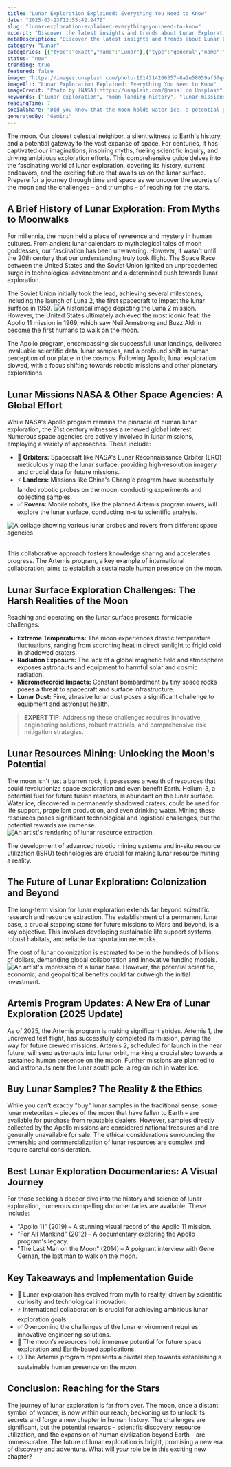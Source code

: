 ```yaml
---
title: "Lunar Exploration Explained: Everything You Need to Know"
date: "2025-03-23T12:55:42.247Z"
slug: "lunar-exploration-explained-everything-you-need-to-know"
excerpt: "Discover the latest insights and trends about Lunar Exploration. This comprehensive guide covers everything you need to know about Lunar Exploration in 2025."
metaDescription: "Discover the latest insights and trends about Lunar Exploration. This comprehensive guide covers everything you need to know about Lunar Exploration in 202..."
category: "Lunar"
categories: [{"type":"exact","name":"Lunar"},{"type":"general","name":"Space Exploration"},{"type":"medium","name":"Robotics"},{"type":"specific","name":"Autonomous Navigation"},{"type":"niche","name":"Terrain Mapping"}]
status: "new"
trending: true
featured: false
image: "https://images.unsplash.com/photo-1614314266357-8a2e58059af5?q=85&w=1200&fit=max&fm=webp&auto=compress"
imageAlt: "Lunar Exploration Explained: Everything You Need to Know"
imageCredit: "Photo by [NASA](https://unsplash.com/@nasa) on Unsplash"
keywords: ["lunar exploration", "moon landing history", "lunar missions NASA", "buy lunar samples", "future of lunar exploration", "lunar colonization cost", "best lunar exploration documentaries", "lunar resources mining", "Artemis program updates", "lunar surface exploration challenges"]
readingTime: 7
socialShare: "Did you know that the moon holds water ice, a potential game-changer for future lunar habitats and deep-space exploration? The race to utilize this resource is on!"
generatedBy: "Gemini"
---
```




The moon. Our closest celestial neighbor, a silent witness to Earth's history, and a potential gateway to the vast expanse of space.  For centuries, it has captivated our imaginations, inspiring myths, fueling scientific inquiry, and driving ambitious exploration efforts.  This comprehensive guide delves into the fascinating world of lunar exploration, covering its history, current endeavors, and the exciting future that awaits us on the lunar surface.  Prepare for a journey through time and space as we uncover the secrets of the moon and the challenges – and triumphs – of reaching for the stars.

## A Brief History of Lunar Exploration: From Myths to Moonwalks

For millennia, the moon held a place of reverence and mystery in human cultures.  From ancient lunar calendars to mythological tales of moon goddesses, our fascination has been unwavering.  However, it wasn't until the 20th century that our understanding truly took flight. The Space Race between the United States and the Soviet Union ignited an unprecedented surge in technological advancement and a determined push towards lunar exploration.

The Soviet Union initially took the lead, achieving several milestones, including the launch of Luna 2, the first spacecraft to impact the lunar surface in 1959.  ![A historical image depicting the Luna 2 mission](https://images.unsplash.com/photo-1706552160926-de29d32dbb5e?q=85&w=1200&fit=max&fm=webp&auto=compress).  However, the United States ultimately achieved the most iconic feat: the Apollo 11 mission in 1969, which saw Neil Armstrong and Buzz Aldrin become the first humans to walk on the moon.

The Apollo program, encompassing six successful lunar landings, delivered invaluable scientific data, lunar samples, and a profound shift in human perception of our place in the cosmos.  Following Apollo, lunar exploration slowed, with a focus shifting towards robotic missions and other planetary explorations.

## Lunar Missions NASA & Other Space Agencies:  A Global Effort

While NASA's Apollo program remains the pinnacle of human lunar exploration, the 21st century witnesses a renewed global interest.  Numerous space agencies are actively involved in lunar missions, employing a variety of approaches.  These include:

* 🔑 **Orbiters:**  Spacecraft like NASA's Lunar Reconnaissance Orbiter (LRO) meticulously map the lunar surface, providing high-resolution imagery and crucial data for future missions.
* ⚡ **Landers:**  Missions like China's Chang'e program have successfully landed robotic probes on the moon, conducting experiments and collecting samples.
* ✅ **Rovers:**  Mobile robots, like the planned Artemis program rovers, will explore the lunar surface, conducting in-situ scientific analysis.

![A collage showing various lunar probes and rovers from different space agencies](https://images.unsplash.com/photo-1676236285859-a2907b80f927?q=85&w=1200&fit=max&fm=webp&auto=compress).

This collaborative approach fosters knowledge sharing and accelerates progress.  The Artemis program, a key example of international collaboration, aims to establish a sustainable human presence on the moon.

## Lunar Surface Exploration Challenges:  The Harsh Realities of the Moon

Reaching and operating on the lunar surface presents formidable challenges:

* **Extreme Temperatures:** The moon experiences drastic temperature fluctuations, ranging from scorching heat in direct sunlight to frigid cold in shadowed craters.
* **Radiation Exposure:** The lack of a global magnetic field and atmosphere exposes astronauts and equipment to harmful solar and cosmic radiation.
* **Micrometeoroid Impacts:**  Constant bombardment by tiny space rocks poses a threat to spacecraft and surface infrastructure.
* **Lunar Dust:**  Fine, abrasive lunar dust poses a significant challenge to equipment and astronaut health.

> **EXPERT TIP:** Addressing these challenges requires innovative engineering solutions, robust materials, and comprehensive risk mitigation strategies.

## Lunar Resources Mining:  Unlocking the Moon's Potential

The moon isn't just a barren rock; it possesses a wealth of resources that could revolutionize space exploration and even benefit Earth.  Helium-3, a potential fuel for future fusion reactors, is abundant on the lunar surface.  Water ice, discovered in permanently shadowed craters, could be used for life support, propellant production, and even drinking water.  Mining these resources poses significant technological and logistical challenges, but the potential rewards are immense.  ![An artist's rendering of lunar resource extraction](https://images.unsplash.com/photo-1708796585268-64f82e8e1a4d?q=85&w=1200&fit=max&fm=webp&auto=compress).

The development of advanced robotic mining systems and in-situ resource utilization (ISRU) technologies are crucial for making lunar resource mining a reality.

## The Future of Lunar Exploration:  Colonization and Beyond

The long-term vision for lunar exploration extends far beyond scientific research and resource extraction.  The establishment of a permanent lunar base, a crucial stepping stone for future missions to Mars and beyond, is a key objective.  This involves developing sustainable life support systems, robust habitats, and reliable transportation networks.

The cost of lunar colonization is estimated to be in the hundreds of billions of dollars, demanding global collaboration and innovative funding models.  ![An artist's impression of a lunar base](https://images.unsplash.com/photo-1701288014046-804bf9932d6f?q=85&w=1200&fit=max&fm=webp&auto=compress).  However, the potential scientific, economic, and geopolitical benefits could far outweigh the initial investment.

## Artemis Program Updates:  A New Era of Lunar Exploration (2025 Update)

As of 2025, the Artemis program is making significant strides.  Artemis 1, the uncrewed test flight, has successfully completed its mission, paving the way for future crewed missions.  Artemis 2, scheduled for launch in the near future, will send astronauts into lunar orbit, marking a crucial step towards a sustained human presence on the moon.  Further missions are planned to land astronauts near the lunar south pole, a region rich in water ice.

##  Buy Lunar Samples?  The Reality & the Ethics

While you can't exactly "buy" lunar samples in the traditional sense, some lunar meteorites – pieces of the moon that have fallen to Earth – are available for purchase from reputable dealers.  However,  samples directly collected by the Apollo missions are considered national treasures and are generally unavailable for sale.  The ethical considerations surrounding the ownership and commercialization of lunar resources are complex and require careful consideration.

##  Best Lunar Exploration Documentaries:  A Visual Journey

For those seeking a deeper dive into the history and science of lunar exploration, numerous compelling documentaries are available.  These include:

* "Apollo 11" (2019) – A stunning visual record of the Apollo 11 mission.
* "For All Mankind" (2012) – A documentary exploring the Apollo program's legacy.
* "The Last Man on the Moon" (2014) – A poignant interview with Gene Cernan, the last man to walk on the moon.

## Key Takeaways and Implementation Guide

* 🔑 Lunar exploration has evolved from myth to reality, driven by scientific curiosity and technological innovation.
* ⚡  International collaboration is crucial for achieving ambitious lunar exploration goals.
* ✅  Overcoming the challenges of the lunar environment requires innovative engineering solutions.
* 🚀  The moon's resources hold immense potential for future space exploration and Earth-based applications.
* 🌕  The Artemis program represents a pivotal step towards establishing a sustainable human presence on the moon.

## Conclusion:  Reaching for the Stars

The journey of lunar exploration is far from over.  The moon, once a distant symbol of wonder, is now within our reach, beckoning us to unlock its secrets and forge a new chapter in human history.  The challenges are significant, but the potential rewards – scientific discovery, resource utilization, and the expansion of human civilization beyond Earth – are immeasurable.  The future of lunar exploration is bright, promising a new era of discovery and adventure.  What will *your* role be in this exciting new chapter?

